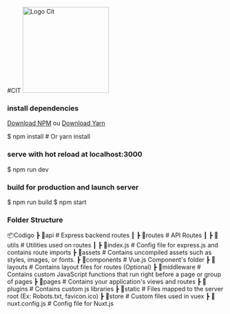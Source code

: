 #CIT
<img src="https://i.imgur.com/LzqlP5N.png" alt="Logo Cit" width="200"/>

### install dependencies

[Download NPM](https://www.npmjs.com/get-npm)
ou [Download Yarn](https://classic.yarnpkg.com/pt-BR/docs/install/#windows-stable)

$ npm install # Or yarn install

### serve with hot reload at localhost:3000
$ npm run dev

### build for production and launch server
$ npm run build
$ npm start

### Folder Structure

📦Codigo
 ┣ 📂api                  # Express backend routes
 ┃ ┣ 📂routes             # API Routes
 ┃ ┣ 📂utils              # Utilities used on routes
 ┃ ┣ 📜index.js           # Config file for express.js and contains route imports
 ┣ 📂assets               # Contains uncompiled assets such as styles, images, or fonts.
 ┣ 📂components           # Vue.js Component's folder
 ┣ 📂layouts              # Contains layout files for routes (Optional)
 ┣ 📂middleware           # Contains custom JavaScript functions that run right before a page or group of pages
 ┣ 📂pages                # Contains your application's views and routes
 ┣ 📂plugins              # Contains custom js libraries
 ┣ 📂static               # Files mapped to the server root (Ex: Robots.txt, favicon.ico)
 ┣ 📂store                # Custom files used in vuex
 ┣ 📜nuxt.config.js       # Config file for Nuxt.js